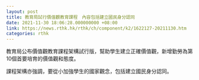 ```yaml
---
layout: post
title: 教育局試行價值觀教育課程　內容包括建立國民身分認同
date: 2021-11-30 18:06:28.000000000 +08:00
link: https://news.rthk.hk/rthk/ch/component/k2/1622127-20211130.htm
categories: rthk
---
```


教育局公布價值觀教育課程架構試行版，幫助學生建立正確價值觀，新增勤勞為第10個首要培育的價值觀和態度。

課程架構亦強調，要從小加強學生的國家觀念，包括建立國民身分認同。
